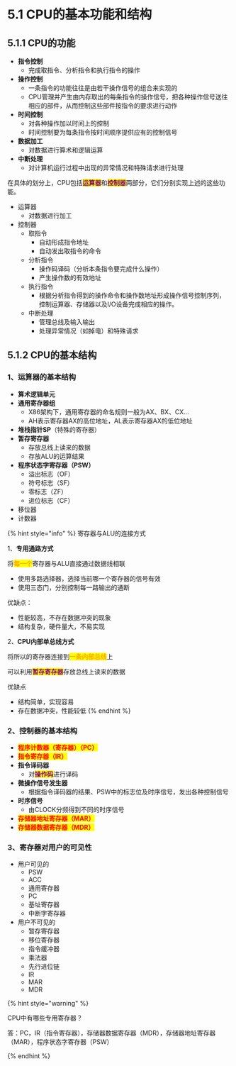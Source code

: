 # 5.1 CPU的基本功能和结构

## 5.1.1 CPU的功能

* **指令控制**
  * 完成取指令、分析指令和执行指令的操作
* **操作控制**
  * 一条指令的功能往往是由若干操作信号的组合来实现的
  * CPU管理并产生由内存取出的每条指令的操作信号，把各种操作信号送往相应的部件，从而控制这些部件按指令的要求进行动作
* **时间控制**
  * 对各种操作加以时间上的控制
  * 时间控制要为每条指令按时间顺序提供应有的控制信号
* **数据加工**
  * 对数据进行算术和逻辑运算
* **中断处理**
  * 对计算机运行过程中出现的异常情况和特殊请求进行处理

在具体的划分上，CPU包括<mark style="color:purple;">**运算器**</mark>和<mark style="color:purple;">**控制器**</mark>两部分，它们分别实现上述的这些功能。

* 运算器
  * 对数据进行加工
* 控制器
  * 取指令
    * 自动形成指令地址
    * 自动发出取指令的命令
  * 分析指令
    * 操作码译码（分析本条指令要完成什么操作）
    * 产生操作数的有效地址
  * 执行指令
    * 根据分析指令得到的操作命令和操作数地址形成操作信号控制序列，控制运算器、存储器以及I/O设备完成相应的操作。 
  * 中断处理
    * 管理总线及输入输出
    * 处理异常情况（如掉电）和特殊请求

## 5.1.2 CPU的基本结构

### 1、运算器的基本结构

* **算术逻辑单元**
* **通用寄存器组**
  * X86架构下，通用寄存器的命名规则一般为AX、BX、CX…
  * AH表示寄存器AX的高位地址，AL表示寄存器AX的低位地址
* **堆栈指针SP**（特殊的寄存器）
* **暂存寄存器**
  * 存放总线上读来的数据
  * 存放ALU的运算结果
* **程序状态字寄存器（PSW）**
  * 溢出标志（OF）
  * 符号标志（SF）
  * 零标志（ZF）
  * 进位标志（CF）
* 移位器
* 计数器

{% hint style="info" %}
寄存器与ALU的连接方式

1、**专用通路方式**

将<mark style="color:orange;">**每一个**</mark>寄存器与ALU直接通过数据线相联

* 使用多路选择器，选择当前哪一个寄存器的信号有效
* 使用三态门，分别控制每一路输出的通断

优缺点：

* 性能较高，不存在数据冲突的现象
* 结构复杂，硬件量大，不易实现

2、**CPU内部单总线方式**

将所以的寄存器连接到<mark style="color:orange;">**一条内部总线**</mark>上

可以利用<mark style="color:purple;">**暂存寄存器**</mark>存放总线上读来的数据

优缺点

* 结构简单，实现容易
* 存在数据冲突，性能较低
{% endhint %}

### 2、控制器的基本结构

* <mark style="color:red;">**程序计数器（寄存器）（PC）**</mark>
* <mark style="color:red;">**指令寄存器（IR）**</mark>
* **指令译码器**
  * 对<mark style="color:purple;">**操作码**</mark>进行译码
* **微操作信号发生器**
  * 根据指令译码器的结果、PSW中的标志位及时序信号，发出各种控制信号
* **时序信号**
  * 由CLOCK分频得到不同的时序信号
* <mark style="color:red;">**存储器地址寄存器（MAR）**</mark>
* <mark style="color:red;">**存储器数据寄存器（MDR）**</mark>

### 3、寄存器对用户的可见性

* 用户可见的
  * PSW
  * ACC
  * 通用寄存器
  * PC
  * 基址寄存器
  * 中断字寄存器
* 用户不可见的
  * 暂存寄存器
  * 移位寄存器
  * 指令缓冲器
  * 乘法器
  * 先行进位链
  * IR
  * MAR
  * MDR

{% hint style="warning" %}

CPU中有哪些专用寄存器？

答：PC，IR（指令寄存器），存储器数据寄存器（MDR），存储器地址寄存器（MAR），程序状态字寄存器（PSW）

{% endhint %}
